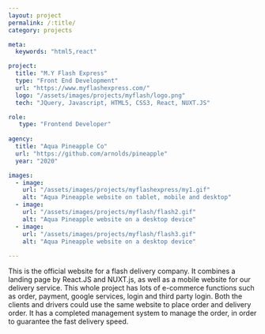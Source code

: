 ```yaml
---
layout: project
permalink: /:title/
category: projects

meta:
  keywords: "html5,react"

project:
  title: "M.Y Flash Express"
  type: "Front End Development"
  url: "https://www.myflashexpress.com/"
  logo: "/assets/images/projects/myflash/logo.png"
  tech: "JQuery, Javascript, HTML5, CSS3, React, NUXT.JS"

role:
   type: "Frontend Developer"
   
agency:
  title: "Aqua Pineapple Co"
  url: "https://github.com/arnolds/pineapple"
  year: "2020"

images:
  - image:
    url: "/assets/images/projects/myflashexpress/my1.gif"
    alt: "Aqua Pineapple website on tablet, mobile and desktop"
  - image:
    url: "/assets/images/projects/myflash/flash2.gif"
    alt: "Aqua Pineapple website on a desktop device"
  - image:
    url: "/assets/images/projects/myflash/flash3.gif"
    alt: "Aqua Pineapple website on a desktop device"
  
---
```

<p>This is the official website for a flash delivery company. 
It combines a landing page by React.JS and NUXT.js, as well as a mobile website for our delivery service. This whole project 
has lots of e-commerce functions such as order, payment, google services, login and third party login. Both the clients and drivers could 
use the same website to place order and delivery order. It has a completed management system to manage the order, in order to guarantee
the fast delivery speed.</p>
